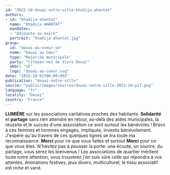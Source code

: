 ```yaml
---
id: "2022-10-douai-notre-ville-khadija-ahantat"
authors:
- id: "khadija-ahantat"
  name: "Khadija AHANTAT"
  mandates: 
  - "Adjointe au maire"
  portrait: "khadija-ahantat.jpg"
group:
  id: "douai-au-coeur-se"
  name: "Douai au Cœur"
  type: "Majorité municipale"
  party: "Citoyen·nes de Vivre Douai"
  abbr: "SE"
  logo: "douai-au-coeur.svg"
date: "2022-10-01T00:00:00Z"
publication: "douai-notre-ville"
source: "public/images/sources/douai-notre-ville-2022-10-p17.png"
language: "fr"
locality: "Douai"
country: "France"
---
```


**LUMIÈRE** sur les associations caritatives proches des habitants.
**Solidarité** et **partage** sans rien attendre en retour, au-delà des aides municipales, la réussite et le succès d'une association ce sont surtout les bénévoles !
Bravo à ces femmes et hommes engagés, impliqués, investis bénévolement.
J'espère qu'au travers de ces quelques lignes se lira toute ma reconnaissance.
**Merci** pour ce que vous faites et surtout **Merci** pour ce que vous êtes.
N'hésitez pas à pousser la porte: une écoute, un sourire, du partage, vous serez les bienvenus !
Les associations de quartier méritent toute notre attention, vous trouverez j'en suis sûre celle qui répondra à vos attentes.
Animations festives, jeux divers, multiculturel, le tissu associatif est riche et varié.
